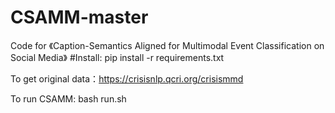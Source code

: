 # CSAMM-master
Code for 《Caption-Semantics Aligned for Multimodal Event Classification on Social Media》
#Install:
pip install -r requirements.txt

To get original data：https://crisisnlp.qcri.org/crisismmd

To run CSAMM: bash run.sh
